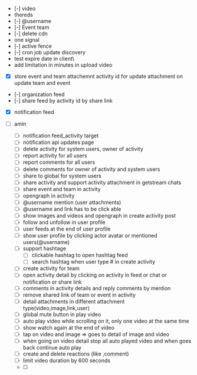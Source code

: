 - [-] video
- thereds
- [-] @username
- [-] Event team
- [-] delete cdn
- one signal
- [-] active fence
- [-] cron job update discovery
- test expire date in client\
- add limitation in minutes in upload video
- [x] store event and team attachemnt activity id for update attachment on update team and event
- [-] organization feed
- [-] share feed by activity id  by share link
- [x] notification feed
      
      
      
      
      
- [ ] amin
	- [ ] notification feed_activity target 
	- [ ] notification api updates page
	- [ ] delete activity for system users, owner of activity
	- [ ] report activity for all users
	- [ ] report comments for all users
	- [ ] delete comments for owner of activity and system users
	- [ ] share to global for system users
	- [ ] share activity and support activity attachment in getstream  chats
	- [ ] share event and team in activity
	- [ ] opengraph in activity
	- [ ] @username mention (user attachments)
	- [ ] @username and link has to be click able
	- [ ] show images and videos and opengraph in create activity post
	- [ ] follow and unfollow in user profile
	- [ ] user feeds at the end of user profile
	- [ ] show user profile by clicking actor avatar or mentioned users(@username)
	- [ ] support hashtage
		- [ ] clickable hashtag to open hashtag feed
		- [ ] search hashtag when user type # in create activity
	- [ ] create activity for team 
	- [ ] open activity detail by clicking on activity in feed or chat or notification or share link
	- [ ]  comments in activity details and reply comments by mention
	- [ ] remove shared link of  team or event in activity
	- [ ] detail attachments in different attachment type(video,image,link,user)
	- [ ] global mute button in play video
	- [ ] auto play video while scrolling on it, only one video at the same time
	- [ ] show watch again at the end of video
	- [ ] tap on video and image => goes to detail of image and video
	- [ ] when going on video detail stop all auto played video and when goes back continue auto play
	- [ ] create and delete reactions (like ,comment)
	- [ ] limit video duration by 600 seconds
	- [ ] 



